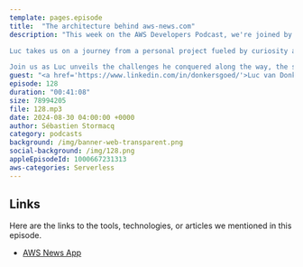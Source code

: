 ```yaml
---
template: pages.episode
title:  "The architecture behind aws-news.com"
description: "This week on the AWS Developers Podcast, we're joined by AWS Serverless Hero Luc van Donkersgoed to explore the incredible story behind aws-news.com!

Luc takes us on a journey from a personal project fueled by curiosity about new APIs like Bedrock for Generative AI, to a  platform with over 600 subscribed users. We'll delve into the technical behind aws-news.com, a 100% serverless architecture powered by EventBridge, Lambda, DynamoDB, and other AWS services.

Join us as Luc unveils the challenges he conquered along the way, the secrets to his cost-effective operation, and how he's turned his passion project into a success story through subscriptions and sponsorships. Get ready to discover how serverless technologies empowered Luc to build a scalable platform for the future!"
guest: "<a href='https://www.linkedin.com/in/donkersgoed/'>Luc van Donkersgoed</a>, Serverless Hero."
episode: 128
duration: "00:41:08" 
size: 78994205
file: 128.mp3	
date: 2024-08-30 04:00:00 +0000
author: Sébastien Stormacq
category: podcasts
background: /img/banner-web-transparent.png
social-background: /img/128.png
appleEpisodeId: 1000667231313
aws-categories: Serverless
---
```


## Links

Here are the links to the tools, technologies, or articles we mentioned in this episode.

- [AWS News App](https://aws-news.com/)